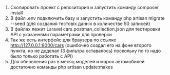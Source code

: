 1. Скопировать проект с репозитория и запустить команду composer install
2. В файл .env подключить базу и запустить команду php artisan migrate --seed (для создания тестовіх данніх в количестве 50 записей)
3. В файлах лежит Laravel cars.postman_collection.json для тестировки API с указаннвми параметрами для проверки
4. Так же есть интерфейс для браузера по ссылке http://127.0.0.1:8000/cars (ошибочно создал его на фоне второго пункта, но не доделал (3 фильтра оставалось) поскольку по тз надо было только работать с API)
5. Для обновления раз в месяц моделей и марок автомобилей достаточно команды php artisan update:makes
